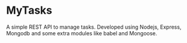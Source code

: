 # MyTasks

A simple REST API to manage tasks.
Developed using Nodejs, Express, Mongodb and some extra modules like babel and Mongoose.
